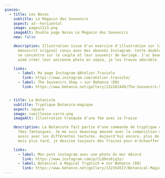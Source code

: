 ```yaml
---
pieces:
  - title: Les Noces
    subtitle: Le Magasin des Souvenirs
    aspect: a3--horizontal
    image: pages1213.png
    imageAlt: Double page Noces Le Magasin des Souvenirs
    new: false

    description: Illustration issue d'un exercice d'illustration sur la base d'un
      manuscrit original conçu avec mes abonnés Instagram. Cette double page
      se concentre sur le couple et leur souvenir de mariage. J'ai beaucoup
      aimé créer leur ancienne photo en sépia, je les trouve adorable.

    links:
      - label: Ma page Instagram @Atelier.Traviole
        link: https://www.instagram.com/atelier.traviole/
      - label: The Souvenirs Shop ⭐ sur Behance (EN)
        link: https://www.behance.net/gallery/132281449/The-Souvenirs-Shop-A-dummy-picture-book


  - title: La Botaniste
    subtitle: Tryptique Botanico-magique
    aspect: square
    image: cueilleuse-carre.png
    imageAlt: Illustration tronquée d'une fée avec sa fraise

    description: La Botaniste fait partie d'une commande de tryptique de petites
      fées fantasques. Je me suis beaucoup amusée avec la composition mais
      aussi avec les différentes textures. Aujourd'hui encore, plus de dix
      mois plus tard, je dessine toujours des fraises pour m'échauffer !

    links:
      - label: Mon post instagram avec une photo du mur décoré
        link: https://www.instagram.com/p/CLQ9xs6jq3z/
      - label: Botanical & Magical Tryptich ☘️ sur Behance (EN)
        link: https://www.behance.net/gallery/132354517/Botanical-Magical-Tryptich
---
```

